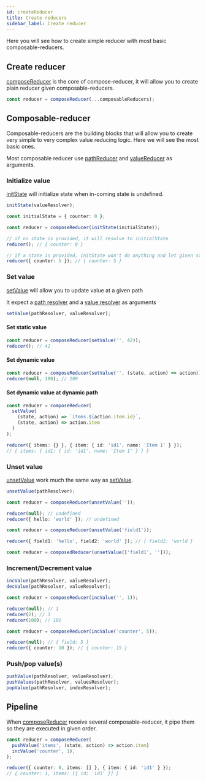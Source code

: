 ```yaml
---
id: createReducer
title: Create reducers
sidebar_label: Create reducer
---
```


Here you will see how to create simple reducer with most basic composable-reducers.

## Create reducer

[composeReducer](/docs/api/composeReducer) is the core of compose-reducer, it will allow you to create plain reducer given composable-reducers.

```ts
const reducer = composeReducer(...composableReducers);
```

## Composable-reducer

Composable-reducers are the building blocks that will allow you to create very simple to very complex value reducing logic.
Here we will see the most basic ones.

Most composable reducer use [pathReducer](/docs/api/pathResolver) and [valueReducer](/docs/api/valueResolver) as arguments.

### Initialize value

[initState](/docs/api/initState) will initialize state when in-coming state is undefined.

```ts
initState(valueResolver);
```

```ts
const initialState = { counter: 0 };

const reducer = composeReducer(initState(initialState));

// if no state is provided, it will resolve to initialState
reducer(); // { counter: 0 }

// if a state is provided, initState won't do anything and let given state pass through
reducer({ counter: 5 }); // { counter: 5 }
```

### Set value

[setValue](/docs/api/setValue) will allow you to update value at a given path

It expect a [path resolver](/docs/api/pathResolver) and a [value resolver](/docs/api/valueResolver) as arguments

```ts
setValue(pathResolver, valueResolver);
```

#### Set static value

```ts
const reducer = composeReducer(setValue('', 42));
reducer(); // 42
```

#### Set dynamic value

```ts
const reducer = composeReducer(setValue('', (state, action) => action));
reducer(null, 100); // 100
```

#### Set dynamic value at dynamic path

```ts
const reducer = composeReducer(
  setValue(
    (state, action) => `items.${action.item.id}`,
    (state, action) => action.item
  )
);

reducer({ items: {} }, { item: { id: 'id1', name: 'Item 1' } });
// { items: { id1: { id: 'id1', name: 'Item 1' } } }
```

### Unset value

[unsetValue](/docs/api/unsetValue) work much the same way as [setValue](/docs/api/setValue).

```ts
unsetValue(pathResolver);
```

```ts
const reducer = composeReducer(unsetValue(''));

reducer(null); // undefined
reducer({ hello: 'world' }); // undefined
```

```ts
const reducer = composeReducer(unsetValue('field1'));

reducer({ field1: 'hello', field2: 'world' }); // { field2: 'world }
```

```ts
const reducer = composedReducer(unsetValue(['field1', '']));
```

### Increment/Decrement value

```ts
incValue(pathResolver, valueResolver);
decValue(pathResolver, valueResolver);
```

```ts
const reducer = composeReducer(incValue('', 1));

reducer(null); // 1
reducer(2); // 3
reducer(100); // 101
```

```ts
const reducer = composeReducer(incValue('counter', 5));

reducer(null); // { field: 5 }
reducer({ counter: 10 }); // { counter: 15 }
```

### Push/pop value(s)

```ts
pushValue(pathResolver, valueResolver);
pushValues(pathResolver, valuesResolver);
popValue(pathResolver, indexResolver);
```

## Pipeline

When [composeReducer](/docs/api/composeReducer) receive several composable-reducer, it pipe them so they are executed in given order.

```ts
const reducer = composeReducer(
  pushValue('items', (state, action) => action.item)
  incValue('counter', 1),
);

reducer({ counter: 0, items: [] }, { item: { id: 'id1' } });
// { counter: 1, items: [{ id; 'id1' }] }
```
